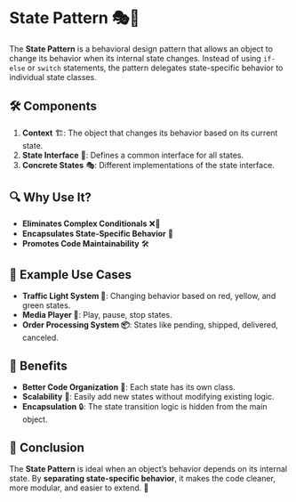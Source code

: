 # State Pattern 🎭🔄

The **State Pattern** is a behavioral design pattern that allows an object to change its behavior when its internal state changes. Instead of using `if-else` or `switch` statements, the pattern delegates state-specific behavior to individual state classes.

## 🛠️ Components

1. **Context** 🏗️: The object that changes its behavior based on its current state.
2. **State Interface** 🔄: Defines a common interface for all states.
3. **Concrete States** 🎭: Different implementations of the state interface.

## 🔍 Why Use It?

- **Eliminates Complex Conditionals** ❌🔀
- **Encapsulates State-Specific Behavior** 🔐
- **Promotes Code Maintainability** 🛠️

## 📝 Example Use Cases

- **Traffic Light System 🚦**: Changing behavior based on red, yellow, and green states.
- **Media Player 🎵**: Play, pause, stop states.
- **Order Processing System 📦**: States like pending, shipped, delivered, canceled.

## 🧠 Benefits

- **Better Code Organization** 📂: Each state has its own class.
- **Scalability** 🚀: Easily add new states without modifying existing logic.
- **Encapsulation** 🔒: The state transition logic is hidden from the main object.

## 🚀 Conclusion

The **State Pattern** is ideal when an object’s behavior depends on its internal state. By **separating state-specific behavior**, it makes the code cleaner, more modular, and easier to extend. 🌟
